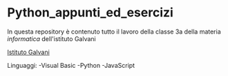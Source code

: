 # Python_appunti_ed_esercizi

In questa repository è contenuto tutto il lavoro della classe 3a della materia *informatica* dell'istituto Galvani

[Istituto Galvani](https://www.iisgalvanimi.edu.it/)

Linguaggi:
-Visual Basic
-Python
-JavaScript
